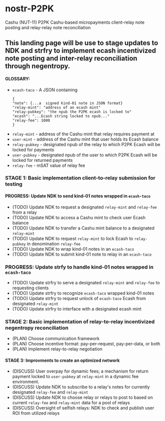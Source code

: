 # nostr-P2PK
Cashu (NUT-11) P2PK Cashu-based micropayments client-relay note posting and relay-relay note reconciliation

## This landing page will be use to stage updates to NDK and strfry to implement ecash incentivized note posting and inter-relay reconciliation through negentropy.
#### GLOSSARY:
* `ecash-taco` - A JSON containing
    ```
    {
    "note": {...a  signed kind-01 note in JSON format}
    "relay-mint": "address of an ecash mint"
    "relay-pubkey": "the npub the P2PK ecash is locked to"
    "ecash": "...Ecash string locked to npub..."
    "relay-fee": 1000
    }
    ```
* `relay-mint` - address of the Cashu mint that relay requires payment at
* `user-mint` - address of the Cashu mint that user holds its Ecash balance
* `relay-pubkey` - designated npub of the relay to which P2PK Ecash will be locked for payments
* `user-pubkey` - designated npub of the user to which P2PK Ecash will be locked for returned payments
* `relay-fee` - mSAT value of relay fee

### STAGE 1: Basic implementation client-to-relay submission for testing
#### PROGRESS: Update NDK to send kind-01 notes wrapped in `ecash-taco`
* (TODO) Update NDK to request a designated `relay-mint` and `relay-fee` from a relay
* (TODO) Update NDK to access a Cashu mint to check user Ecash balance
* (TODO) Update NDK to transfer a Cashu mint balance to a designated `relay-mint`
* (TODO) Update NDK to request `relay-mint` to lock Ecash to `relay-pubkey` in denomination `relay-fee`
* (TODO) Update NDK to wrap kind-01 notes in an `ecash-taco`
* (TODO) Update NDK to submit kind-01 note to relay in an `ecash-taco`

### PROGRESS: Update strfy to handle kind-01 notes wrapped in `ecash-taco`
* (TODO) Update strfry to serve a designated `relay-mint` and `relay-fee` to requesting clients
* (TODO) Update strfry to recognize `ecash-taco` wrapped kind-01 notes
* (TODO) Update strfry to request unlock of `ecash-taco` Ecash from designated `relay-mint`
* (TODO) Update strfry to interface with a designated ecash mint

### STAGE 2: Basic implementation of relay-to-relay incentivized negentropy reconciliation
* (PLAN) Choose communication framework
* (PLAN) Choose incentive format: pay-per-request, pay-per-data, or both
* (PLAN) Implement relay-to-relay negotiation

#### STAGE 3: Improvments to create an optimized network
* (DISCUSS) User overpay for dynamic fees; a mechanism for return payment locked to `user-pubkey` at `relay-mint` in a dynamic fee environment.
* (DISCUSS) Update NDK to subscribe to a relay's notes for currently designated `relay-fee` and `relay-mint`
* (DISCUSS) Update NDK to choose relay or relays to post to based on current `relay-fee` and `relay-mint` data for a pool of relays
* (DISCUSS) Oversight of selfish relays: NDK to check and publish user ROI from utilized relays
